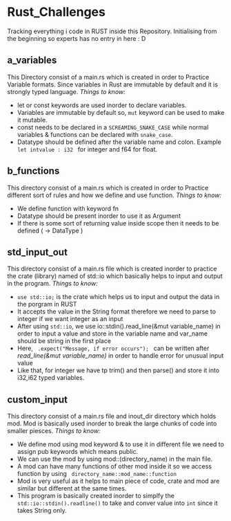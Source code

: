 # Rust_Challenges
Tracking everything i code in RUST inside this Repository. Initialising from the beginning so experts has no entry in here : D 

<h2>a_variables</h1>
This Directory consist of a main.rs which is created in order to Practice Variable formats. Since variables in Rust are immutable by default and it is strongly typed language. 
<em>Things to know: </em>
<ul>
 <li>let or const keywords are used inorder to declare variables.</li>
  <li>Variables are immutable by default so, <code>mut</code> keyword can be used to make it mutable.</li>
  <li>const needs to be declared in a <code>SCREAMING_SNAKE_CASE</code> while normal variables & functions can be declared with <code>snake_case</code>.  </li>
  <li>Datatype should be defined after the variable name and colon. Example <code>let intvalue : i32 </code> for integer and f64 for float.</li>
</ul>

<h2>b_functions</h2>
This directory consist of a main.rs which is created in order to Practice different sort of rules and how we define and use function. 
<em>Things to know: </em>
<ul>
  <li>We define function with keyword fn </li>
  <li>Datatype should be present inorder to use it as Argument</li>
  <li>If there is some sort of returning value inside scope then it needs to be defined ( -> DataType )</li>
</ul>

 <h2>std_input_out</h2>
This directory consist of a main.rs file which is created inorder to practice the crate (library) named of std::io which basically helps to input and output in the program.
<em>Things to know: </em>
<ul>
<li><code>use std::io;</code> is the crate which helps us to input and output the data in the porgram in RUST</li>
<li>It accepts the value in the String format therefore we need to parse to integer if we want integer as an input </li>
<li>After using <code>std::io</code>, we use io::stdin().read_line(&mut variable_name) in order to input a value and store in the variable name and var_name should be string in the first place </li>
<li>Here, <code> .expect("Message, if error occurs"); </code> can be written after <em>read_line(&mut variable_name) </em> in order to handle error for unusual input value </li>
<li>Like that, for integer we have tp trim() and then parse() and store it into i32,i62 typed variables. </li>
</ul>

<h2>custom_input</h2>
This directory consist of a main.rs file and inout_dir directory which holds mod. Mod is basically used inorder to break the large chunks of code into smaller piesces. 
<em>Things to know: </em>
<ul>
  <li>We define mod using mod keyword & to use it in different file we need to assign pub keywords which means public.</li>
  <li>We can use the mod by using mod::(directory_name) in the main file.</li>
  <li>A mod can have many functions of other mod inside it so we access function by using <code> directory_name::mod_name::function </code></li>
  <li>Mod is very useful as it helps to main piece of code, crate and mod are similar but different at the same times.</li>
  <li>This program is basically created inorder to simplfy the <code>std::io::stdin().readline()</code> to take and conver value into <code>int</code>   since it takes String only. </li>
</ul>
<!--About macros --!>
